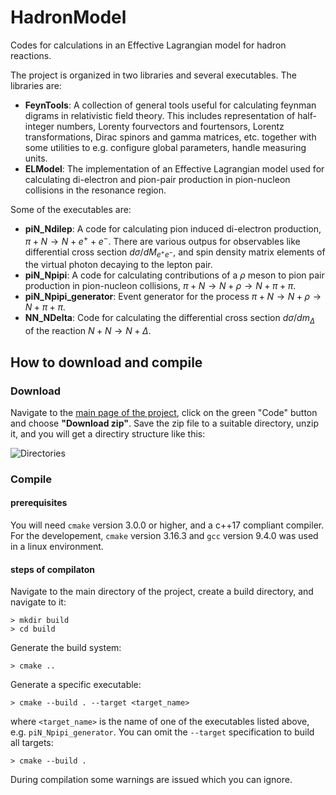 # HadronModel
Codes for calculations in an Effective Lagrangian model for hadron reactions.

The project is organized in two libraries and several executables. The libraries are:

- **FeynTools**: A collection of general tools useful for calculating feynman digrams in relativistic field theory. This includes representation of half-integer numbers, Lorenty fourvectors and fourtensors, Lorentz transformations, Dirac spinors and gamma matrices, etc. together with some utilities to e.g. configure global parameters, handle measuring units.
- **ELModel**: The implementation of an Effective Lagrangian model used for calculating di-electron and pion-pair production in pion-nucleon collisions in the resonance region.

Some of the executables are:

- **piN_Ndilep**: A code for calculating pion induced di-electron production, $\pi + N \to N + e^+ + e^-$. There are various outpus for observables like differential cross section $d\sigma/d M_{e^+e^-}$, and spin density matrix elements of the virtual photon decaying to the lepton pair.
- **piN_Npipi**: A code for calculating contributions of a $\rho$ meson to pion pair production in pion-nucleon collisions, $\pi + N \to N +\rho \to N + \pi + \pi$.
- **piN_Npipi_generator**: Event generator for the process $\pi + N \to N +\rho \to N + \pi + \pi$.
- **NN_NDelta**: Code for calculating the differential cross section $d\sigma/dm_\Delta$ of the reaction $N+N \to N+\Delta$.

## How to download and compile

### Download
Navigate to the [main page of the project](https://github.com/mzetenyi/HadronModel), click on the green "Code" button and choose **"Download zip"**. Save the zip file to a suitable directory, unzip it, and you will get a directiry structure like this:

![Directories](https://user-images.githubusercontent.com/43382422/220627571-33fd9b92-198a-4633-8c0c-6331880fbb33.jpg)

### Compile

#### **prerequisites**
You will need `cmake` version 3.0.0 or higher, and a c++17 compliant compiler. For the developement, `cmake` version 3.16.3 and `gcc` version 9.4.0 was used in a linux environment. 
#### **steps of compilaton**
Navigate to the main directory of the project, create a build directory, and navigate to it:
```
> mkdir build
> cd build
```
Generate the build system:
```
> cmake ..
```
Generate a specific executable:
```
> cmake --build . --target <target_name>
```
where `<target_name>` is the name of one of the executables listed above, e.g. `piN_Npipi_generator`. You can omit the `--target` specification to build all targets:
```
> cmake --build .
```
During compilation some warnings are issued which you can ignore.
